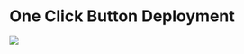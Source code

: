 # One Click Button Deployment

<a href="https://portal.azure.com/#create/Microsoft.Template/uri/https%3A%2F%2Fraw.githubusercontent.com%2FAzure%2Fazure-quickstart-templates%2Fmaster%2F101-data-factory-v2-create%2Fazuredeploy.json" target="_blank">
  <img src="https://aka.ms/deploytoazurebutton"/>
